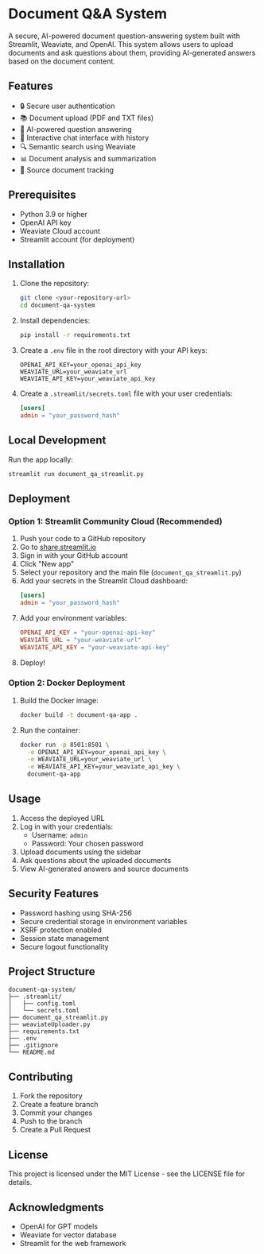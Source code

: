 # Document Q&A System

A secure, AI-powered document question-answering system built with Streamlit, Weaviate, and OpenAI. This system allows users to upload documents and ask questions about them, providing AI-generated answers based on the document content.

## Features

- 🔒 Secure user authentication
- 📚 Document upload (PDF and TXT files)
- 🤖 AI-powered question answering
- 💬 Interactive chat interface with history
- 🔍 Semantic search using Weaviate
- 📊 Document analysis and summarization
- 📝 Source document tracking

## Prerequisites

- Python 3.9 or higher
- OpenAI API key
- Weaviate Cloud account
- Streamlit account (for deployment)

## Installation

1. Clone the repository:
   ```bash
   git clone <your-repository-url>
   cd document-qa-system
   ```

2. Install dependencies:
   ```bash
   pip install -r requirements.txt
   ```

3. Create a `.env` file in the root directory with your API keys:
   ```
   OPENAI_API_KEY=your_openai_api_key
   WEAVIATE_URL=your_weaviate_url
   WEAVIATE_API_KEY=your_weaviate_api_key
   ```

4. Create a `.streamlit/secrets.toml` file with your user credentials:
   ```toml
   [users]
   admin = "your_password_hash"
   ```

## Local Development

Run the app locally:
```bash
streamlit run document_qa_streamlit.py
```

## Deployment

### Option 1: Streamlit Community Cloud (Recommended)

1. Push your code to a GitHub repository
2. Go to [share.streamlit.io](https://share.streamlit.io)
3. Sign in with your GitHub account
4. Click "New app"
5. Select your repository and the main file (`document_qa_streamlit.py`)
6. Add your secrets in the Streamlit Cloud dashboard:
   ```toml
   [users]
   admin = "your_password_hash"
   ```
7. Add your environment variables:
   ```toml
   OPENAI_API_KEY = "your-openai-api-key"
   WEAVIATE_URL = "your-weaviate-url"
   WEAVIATE_API_KEY = "your-weaviate-api-key"
   ```
8. Deploy!

### Option 2: Docker Deployment

1. Build the Docker image:
   ```bash
   docker build -t document-qa-app .
   ```

2. Run the container:
   ```bash
   docker run -p 8501:8501 \
     -e OPENAI_API_KEY=your_openai_api_key \
     -e WEAVIATE_URL=your_weaviate_url \
     -e WEAVIATE_API_KEY=your_weaviate_api_key \
     document-qa-app
   ```

## Usage

1. Access the deployed URL
2. Log in with your credentials:
   - Username: `admin`
   - Password: Your chosen password
3. Upload documents using the sidebar
4. Ask questions about the uploaded documents
5. View AI-generated answers and source documents

## Security Features

- Password hashing using SHA-256
- Secure credential storage in environment variables
- XSRF protection enabled
- Session state management
- Secure logout functionality

## Project Structure

```
document-qa-system/
├── .streamlit/
│   ├── config.toml
│   └── secrets.toml
├── document_qa_streamlit.py
├── weaviateUploader.py
├── requirements.txt
├── .env
├── .gitignore
└── README.md
```

## Contributing

1. Fork the repository
2. Create a feature branch
3. Commit your changes
4. Push to the branch
5. Create a Pull Request

## License

This project is licensed under the MIT License - see the LICENSE file for details.

## Acknowledgments

- OpenAI for GPT models
- Weaviate for vector database
- Streamlit for the web framework 